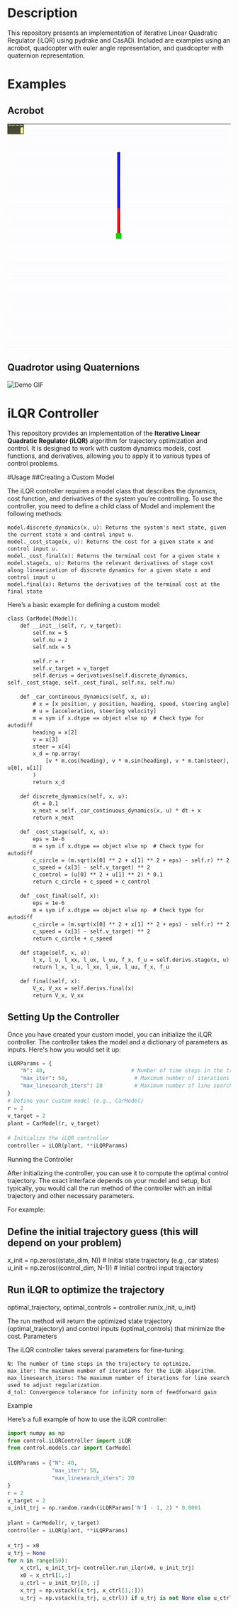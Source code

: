 # Description
This repository presents an implementation of iterative Linear Quadratic Regulator (iLQR) using pydrake and CasADi. Included are examples using an acrobot, quadcopter with euler angle representation, and quadcopter with quaternion representation.

# Examples
## Acrobot
![Demo GIF](https://github.com/malkstik/iLQR/blob/main/results/AcrobotiLQR.gif)
## Quadrotor using Quaternions
![Demo GIF](https://github.com/malkstik/iLQR/blob/main/results/https://github.com/malkstik/iLQR/blob/main/results/acrobot_exact_dynamics.gif)

# iLQR Controller

This repository provides an implementation of the **Iterative Linear Quadratic Regulator (iLQR)** algorithm for trajectory optimization and control. It is designed to work with custom dynamics models, cost functions, and derivatives, allowing you to apply it to various types of control problems.

#Usage
##Creating a Custom Model

The iLQR controller requires a model class that describes the dynamics, cost function, and derivatives of the system you're controlling. To use the controller, you need to define a child class of Model and implement the following methods:

    model.discrete_dynamics(x, u): Returns the system's next state, given the current state x and control input u.
    model._cost_stage(x, u): Returns the cost for a given state x and control input u.
    model._cost_final(x): Returns the terminal cost for a given state x
    model.stage(x, u): Returns the relevant derivatives of stage cost along linearization of discrete dynamics for a given state x and control input u
    model.final(x): Returns the derivatives of the terminal cost at the final state

Here’s a basic example for defining a custom model:

```
class CarModel(Model):
    def __init__(self, r, v_target):
        self.nx = 5
        self.nu = 2
        self.ndx = 5

        self.r = r
        self.v_target = v_target
        self.derivs = derivatives(self.discrete_dynamics, self._cost_stage, self._cost_final, self.nx, self.nu)

    def _car_continuous_dynamics(self, x, u):
        # x = [x position, y position, heading, speed, steering angle]
        # u = [acceleration, steering velocity]
        m = sym if x.dtype == object else np  # Check type for autodiff
        heading = x[2]
        v = x[3]
        steer = x[4]
        x_d = np.array(
            [v * m.cos(heading), v * m.sin(heading), v * m.tan(steer), u[0], u[1]]
        )
        return x_d

    def discrete_dynamics(self, x, u):
        dt = 0.1
        x_next = self._car_continuous_dynamics(x, u) * dt + x
        return x_next 
    
    def _cost_stage(self, x, u):
        eps = 1e-6 
        m = sym if x.dtype == object else np  # Check type for autodiff
        c_circle = (m.sqrt(x[0] ** 2 + x[1] ** 2 + eps) - self.r) ** 2
        c_speed = (x[3] - self.v_target) ** 2
        c_control = (u[0] ** 2 + u[1] ** 2) * 0.1
        return c_circle + c_speed + c_control

    def _cost_final(self, x):
        eps = 1e-6         
        m = sym if x.dtype == object else np  # Check type for autodiff
        c_circle = (m.sqrt(x[0] ** 2 + x[1] ** 2 + eps) - self.r) ** 2
        c_speed = (x[3] - self.v_target) ** 2
        return c_circle + c_speed

    def stage(self, x, u):
        l_x, l_u, l_xx, l_ux, l_uu, f_x, f_u = self.derivs.stage(x, u)
        return l_x, l_u, l_xx, l_ux, l_uu, f_x, f_u 
    
    def final(self, x):
        V_x, V_xx = self.derivs.final(x)
        return V_x, V_xx
```
## Setting Up the Controller

Once you have created your custom model, you can initialize the iLQR controller. The controller takes the model and a dictionary of parameters as inputs. Here's how you would set it up:
```python
iLQRParams = {
    "N": 40,                           # Number of time steps in the trajectory
    "max_iter": 50,                     # Maximum number of iterations for iLQR
    "max_linesearch_iters": 20          # Maximum number of line search iterations
}
# Define your custom model (e.g., CarModel)
r = 2
v_target = 2
plant = CarModel(r, v_target)

# Initialize the iLQR controller
controller = iLQR(plant, **iLQRParams)
```
Running the Controller

After initializing the controller, you can use it to compute the optimal control trajectory. The exact interface depends on your model and setup, but typically, you would call the run method of the controller with an initial trajectory and other necessary parameters.

For example:

## Define the initial trajectory guess (this will depend on your problem)
x_init = np.zeros((state_dim, N))  # Initial state trajectory (e.g., car states)
u_init = np.zeros((control_dim, N-1))  # Initial control input trajectory

## Run iLQR to optimize the trajectory
optimal_trajectory, optimal_controls = controller.run(x_init, u_init)

The run method will return the optimized state trajectory (optimal_trajectory) and control inputs (optimal_controls) that minimize the cost.
Parameters

The iLQR controller takes several parameters for fine-tuning:

    N: The number of time steps in the trajectory to optimize.
    max_iter: The maximum number of iterations for the iLQR algorithm.
    max_linesearch_iters: The maximum number of iterations for line search used to adjust regularization.
    d_tol: Convergence tolerance for infinity norm of feedforward gain

Example

Here’s a full example of how to use the iLQR controller:
```python
import numpy as np
from control.iLQRController import iLQR
from control.models.car import CarModel

iLQRParams = {"N": 40,
              "max_iter": 50,
              "max_linesearch_iters": 20
}
r = 2
v_target = 2
u_init_trj = np.random.randn(iLQRParams['N'] - 1, 2) * 0.0001

plant = CarModel(r, v_target)
controller = iLQR(plant, **iLQRParams)

x_trj = x0
u_trj = None
for n in range(50):
    x_ctrl, u_init_trj= controller.run_ilqr(x0, u_init_trj)
    x0 = x_ctrl[1,:]
    u_ctrl = u_init_trj[0, :]
    x_trj = np.vstack((x_trj, x_ctrl[1,:]))
    u_trj = np.vstack((u_trj, u_ctrl)) if u_trj is not None else u_ctrl
```
